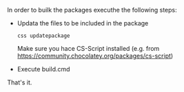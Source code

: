In order to builk the packages executhe the following steps:
- Updata the files to be included in the package
  ```
  css updatepackage
  ```
  Make sure you hace CS-Script installed (e.g. from https://community.chocolatey.org/packages/cs-script)

- Execute build.cmd

That's it.